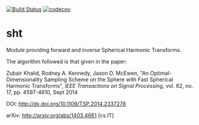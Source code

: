 [![Build Status](https://travis-ci.org/praveenv253/sht.svg?branch=master)](https://travis-ci.org/praveenv253/sht) [![codecov](https://codecov.io/gh/praveenv253/sht/branch/master/graph/badge.svg)](https://codecov.io/gh/praveenv253/sht)


sht
===

Module providing forward and inverse Spherical Harmonic Transforms.

The algorithm followed is that given in the paper:

Zubair Khalid, Rodney A. Kennedy, Jason D. McEwen, "An Optimal-Dimensionality
Sampling Scheme on the Sphere with Fast Spherical Harmonic Transforms", _IEEE
Transactions on Signal Processing_, vol. 62, no. 17, pp. 4597-4610, Sept 2014

DOI: http://dx.doi.org/10.1109/TSP.2014.2337278

arXiv: http://arxiv.org/abs/1403.4661 [cs.IT]
